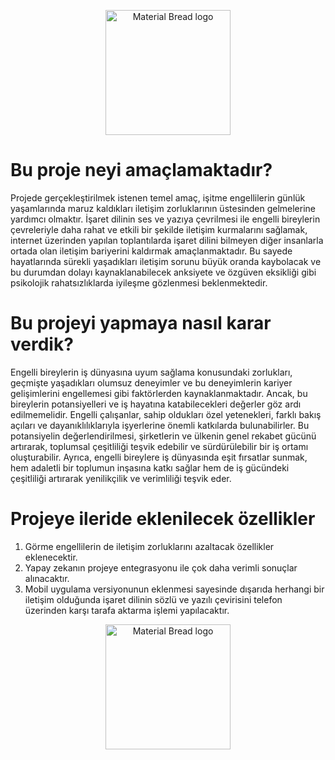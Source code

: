 <p align="center">
    <img width="200" src="https://github.com/burhanbilal/Isaret-Dili-AI/assets/98055714/95d854d6-f3be-4a4f-a910-5bbed3ff3bba" alt="Material Bread logo">
</p>

# Bu proje neyi amaçlamaktadır?
Projede gerçekleştirilmek istenen temel amaç, işitme engellilerin günlük yaşamlarında maruz kaldıkları iletişim zorluklarının üstesinden gelmelerine yardımcı olmaktır.
İşaret dilinin ses ve yazıya çevrilmesi ile engelli bireylerin çevreleriyle daha rahat ve etkili bir şekilde iletişim kurmalarını sağlamak, internet üzerinden yapılan toplantılarda işaret dilini bilmeyen diğer insanlarla ortada olan iletişim bariyerini kaldırmak amaçlanmaktadır. 
Bu sayede hayatlarında sürekli yaşadıkları iletişim sorunu büyük oranda kaybolacak ve bu durumdan dolayı kaynaklanabilecek anksiyete ve özgüven eksikliği gibi psikolojik rahatsızlıklarda iyileşme gözlenmesi beklenmektedir.

# Bu projeyi yapmaya nasıl karar verdik?
Engelli bireylerin iş dünyasına uyum sağlama konusundaki zorlukları, geçmişte yaşadıkları olumsuz deneyimler ve bu deneyimlerin kariyer gelişimlerini engellemesi gibi faktörlerden kaynaklanmaktadır. 
Ancak, bu bireylerin potansiyelleri ve iş hayatına katabilecekleri değerler göz ardı edilmemelidir. Engelli çalışanlar, sahip oldukları özel yetenekleri, farklı bakış açıları ve dayanıklılıklarıyla işyerlerine önemli katkılarda bulunabilirler. 
Bu potansiyelin değerlendirilmesi, şirketlerin ve ülkenin genel rekabet gücünü artırarak, toplumsal çeşitliliği teşvik edebilir ve sürdürülebilir bir iş ortamı oluşturabilir.
Ayrıca, engelli bireylere iş dünyasında eşit fırsatlar sunmak, hem adaletli bir toplumun inşasına katkı sağlar hem de iş gücündeki çeşitliliği artırarak yenilikçilik ve verimliliği teşvik eder. 

# Projeye ileride eklenilecek özellikler
1. Görme engellilerin de iletişim zorluklarını azaltacak özellikler eklenecektir.
2. Yapay zekanın projeye entegrasyonu ile çok daha verimli sonuçlar alınacaktır.
3. Mobil uygulama versiyonunun eklenmesi sayesinde dışarıda herhangi bir iletişim olduğunda işaret dilinin sözlü ve yazılı çevirisini telefon üzerinden karşı tarafa aktarma işlemi yapılacaktır.

<p align="center">
    <img width="200" src="https://github.com/burhanbilal/Isaret-Dili-AI/assets/98055714/89a97e49-cdf5-45c7-b71d-78eeff80b9ea" alt="Material Bread logo">
</p>
